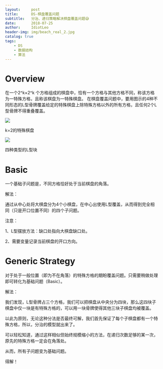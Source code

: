 ```yaml
---
layout:     post
title:      DS-棋盘覆盖问题
subtitle:   分治、递归策略解决棋盘覆盖问题😅
date:       2018-07-25
author:     IdiotLeo
header-img: img/beach_real_2.jpg
catalog: true
tags:
    - DS
    - 数据结构
    - 算法
---
```


# Overview

在一个2^k×2^k 个方格组成的棋盘中，恰有一个方格与其他方格不同，称该方格为一特殊方格，且称该棋盘为一特殊棋盘。
在棋盘覆盖问题中，要用图示的4种不同形态的L型骨牌覆盖给定的特殊棋盘上除特殊方格以外的所有方格，且任何2个L型骨牌不得重叠覆盖。

![](http://ow7qvf5zp.bkt.clouddn.com/E%5DJ3%29%25BT%287T1D%7BK%29SVGZ%60%5DB.png)

k=2的特殊棋盘

![](http://ow7qvf5zp.bkt.clouddn.com/ZN87%5B%28%7D$9@SE%25N_H0KDC%7D%60I.png)

四种类型的L型块

# Basic

一个基础子问题是，不同方格恰好处于当前棋盘的角落。

解法：

通过从中心处将大棋盘分为4个小棋盘，在中心出使用L型覆盖，从而得到完全相同（只是开口位置不同）的四个子问题。

注意：

1、L型摆放方法：缺口处指向大棋盘缺口处。

2、需要变量记录当前棋盘的开口方向。

# Generic Strategy

对于处于一般位置（即为不在角落）的特殊方格的期盼覆盖问题。只需要稍做处理即可转化为基础问题（Basic）。

解法：

我们发现，L型骨牌占三个方格，我们可以把棋盘从中央分为四块，那么这四块子棋盘中仅一块是有特殊方格的，可以用一块骨牌使得其他三块子棋盘均被覆盖。

以此为原则，无论这种分法是否最终可解，我们首先保证了每个子棋盘都有一个特殊方格，所以，分治的模型就出来了。

可以轻松知道，通过这样相似但始终规模缩小的方法，在递归次数足够的某一次，原先的特殊方格一定会在角落处。

从而，所有子问题变为基础问题。

得解！

